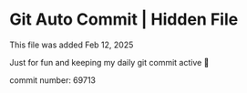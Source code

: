 # Git Auto Commit | Hidden File

This file was added Feb 12, 2025

Just for fun and keeping my daily git commit active 🤪

commit number: 69713

